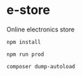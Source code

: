 # e-store
Online electronics store

    npm install
    
    npm run prod
    
    composer dump-autoload
